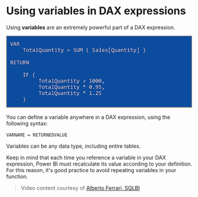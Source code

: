 <properties
   pageTitle="Using variables in DAX expressions"
   description="How to use variables in DAX"
   services="powerbi"
   documentationCenter=""
   authors="davidiseminger"
   manager="mblythe"
   backup=""
   editor=""
   tags=""
   qualityFocus="no"
   qualityDate=""
   featuredVideoId="kd4tgKxhRTU"
   courseDuration="4m"/>

<tags
   ms.service="powerbi"
   ms.devlang="NA"
   ms.topic="get-started-article"
   ms.tgt_pltfrm="NA"
   ms.workload="powerbi"
   ms.date="06/06/2017"
   ms.author="davidi"/>

# Using variables in DAX expressions

Using **variables** are an extremely powerful part of a DAX expression.

![](media/powerbi-learning-7-4-DAX-expressions/DAX-variables_1.png)

You can define a variable anywhere in a DAX expression, using the following syntax:

    VARNAME = RETURNEDVALUE

Variables can be any data type, including entire tables.

Keep in mind that each time you reference a variable in your DAX expression, Power BI must recalculate its value according to your definition. For this reason, it's good practice to avoid repeating variables in your function.

>   Video content courtesy of [Alberto Ferrari, SQLBI](http://www.sqlbi.com/learning-dax/?utm_source=powerbi&utm_medium=marketing&utm_campaign=after-summit)
